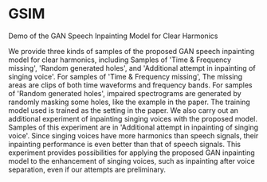# GSIM
Demo of the GAN Speech Inpainting Model for Clear Harmonics

We provide three kinds of samples of the proposed GAN speech inpainting model for clear harmonics, including Samples of 'Time & Frequency missing', 'Random generated holes', and 'Additional attempt in inpainting of singing voice'.
For samples of 'Time & Frequency missing', The missing areas are clips of both time waveforms and frequency bands. For samples of 'Random generated holes', impaired spectrograms are generated by randomly masking some holes, like the example in the paper. The training model used is trained as the setting in the paper.
We also carry out an additional experiment of inpainting singing voices with the proposed model. Samples of this experiment are in 'Additional attempt in inpainting of singing voice'. Since singing voices have more harmonics than speech signals, their inpainting performance is even better than that of speech signals. This experiment provides possibilities for applying the proposed GAN inpainting model to the enhancement of singing voices, such as inpainting after voice separation, even if our attempts are preliminary.
